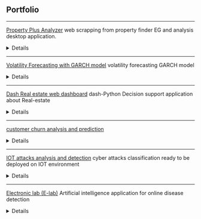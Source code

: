 ## Portfolio

---

[Property Plus Analyzer](https://github.com/Ahmed-Ashraf-Khalil/Property-Plus-Analyzer)
web scrapping from property finder EG and analysis desktop application.

<details>

    <div style="text-align: justify">main page</div>
    
    <img src="https://github.com/Ahmed-Ashraf-Khalil/Property-Plus-Analyzer/assets/59618586/f34d71dd-53bf-4242-bd58-851d1a2883c1" style="border: 5px solid black">

    <div style="text-align: justify">report page</div>
    
    <img src="https://github.com/Ahmed-Ashraf-Khalil/Property-Plus-Analyzer/assets/59618586/69f8d483-1bdf-4190-a312-7ca5c88e4a79" style="border: 5px solid black">

    <div style="text-align: justify">Reports</div>

    <img src="https://github.com/Ahmed-Ashraf-Khalil/Property-Plus-Analyzer/assets/59618586/46a955d1-accb-45a9-b0b0-2e9599b73521" style="border: 5px solid black">
  
    <div style="text-align: justify">Desktop Application to collect and analyse web scrapped data from Property Finder EG and create pdf report of rent, buy and commertial properties with defining number of pages and a click of a button using selinum, Sqlite, seaborn, matplotlib, pandas, PyQt5.</div>
    
</details>

---
[Volatility Forecasting with GARCH model](https://github.com/Ahmed-Ashraf-Khalil/Data-Science-Projects/tree/master/Volatility%20analysis%20and%20forecasting)
volatility forecasting GARCH model

<details>
    
    <img src="https://github.com/Ahmed-Ashraf-Khalil/ahmedashrafkhalil.github.io/assets/59618586/b6ba126c-6c8a-4b04-a0fb-749c87f31f94" style="border: 5px solid black">
    
    <img src="https://github.com/Ahmed-Ashraf-Khalil/ahmedashrafkhalil.github.io/assets/59618586/4a4b21df-9e40-4ece-81ee-ab50072a3fe4" style="border: 5px solid black">

    <img src="https://github.com/Ahmed-Ashraf-Khalil/ahmedashrafkhalil.github.io/assets/59618586/57f101e3-b6c3-4a20-80f5-2c5220b6bbed" style="border: 5px solid black">

    <img src="https://github.com/Ahmed-Ashraf-Khalil/ahmedashrafkhalil.github.io/assets/59618586/c8ec56d3-919a-4d73-94e7-b99fc9c2b7de" style="border: 5px solid black">

    <img src="https://github.com/Ahmed-Ashraf-Khalil/ahmedashrafkhalil.github.io/assets/59618586/48aa7ef8-732e-47bc-b864-519c885e3b9d" style="border: 5px solid black">

    <img src="https://github.com/Ahmed-Ashraf-Khalil/ahmedashrafkhalil.github.io/assets/59618586/16e8d9bc-4319-4c43-8727-8606d803c961" style="border: 5px solid black">

    <img src="https://github.com/Ahmed-Ashraf-Khalil/ahmedashrafkhalil.github.io/assets/59618586/48ea14d2-d04c-41b7-993e-4fcc79795507" style="border: 5px solid black">

    <div style="text-align: justify">volatility forecasting using the Generalized Autoregressive Conditional Heteroskedasticity (GARCH) model from analysis and data preparation to modeling and optimization.</div>
    
</details>

---
[Dash Real estate web dashboard](https://github.com/Ahmed-Ashraf-Khalil/Data-Science-Projects/tree/master/Real-estate-web-dashboard)
dash-Python Decision support application about Real-estate

<details>
    
    <div style="text-align: justify">real state analysis web dashboard and hosting it publically and changing the link to a QR code using Plotly Express and Dash with python.</div>
    
</details>

---
[customer churn analysis and prediction](https://github.com/Ahmed-Ashraf-Khalil/Data-Science-Projects/blob/master/customer%20churn%20analysis%20and%20prediction/code.ipynb)

<details>
    
    <img src="https://github.com/Ahmed-Ashraf-Khalil/ahmedashrafkhalil.github.io/assets/59618586/1ed14288-ec02-48d8-9c45-d82aa3e5e896" style="border: 5px solid black">

    <img src="https://github.com/Ahmed-Ashraf-Khalil/ahmedashrafkhalil.github.io/assets/59618586/4ef7ae5d-ecce-4b15-bdf4-ea32b25ae3c0" style="border: 5px solid black">

    <img src="https://github.com/Ahmed-Ashraf-Khalil/ahmedashrafkhalil.github.io/assets/59618586/1fa164e2-e3ae-42c2-b485-9c68433a94b1" style="border: 5px solid black">

    <img src="https://github.com/Ahmed-Ashraf-Khalil/ahmedashrafkhalil.github.io/assets/59618586/70eb7f46-6f3f-490f-bda0-d4bc5094ee30" style="border: 5px solid black">
    
    <img src="https://github.com/Ahmed-Ashraf-Khalil/ahmedashrafkhalil.github.io/assets/59618586/e22ac713-cdd1-4ff1-b343-a8625734cf59" style="border: 5px solid black">

    <img src="https://github.com/Ahmed-Ashraf-Khalil/ahmedashrafkhalil.github.io/assets/59618586/35ccd3e1-efa7-440c-895f-dc4c71a10383" style="border: 5px solid black">

    <img src="https://github.com/Ahmed-Ashraf-Khalil/ahmedashrafkhalil.github.io/assets/59618586/1d4a542b-23b8-4bfc-90ef-10d912b0570f" style="border: 5px solid black">

    <div style="text-align: justify">Analyzing and predicting Customer churn data and visualization using pandas, seaborn, matplotlib, Sklearn, Logistic regression and XGboost with python.</div>
    
</details>

---

[IOT attacks analysis and detection](https://github.com/Ahmed-Ashraf-Khalil/cyber_attacks)
cyber attacks classification ready to be deployed on IOT environment

<details>

    <img src="https://github.com/Ahmed-Ashraf-Khalil/ahmedashrafkhalil.github.io/assets/59618586/85b89a8e-b621-4d4c-8e6f-8a573a05f301" style="border: 5px solid black">

    <img src="https://github.com/Ahmed-Ashraf-Khalil/ahmedashrafkhalil.github.io/assets/59618586/a07fc7dd-9573-4aac-acf2-c3c21011d734" style="border: 5px solid black">

    <img src="https://github.com/Ahmed-Ashraf-Khalil/ahmedashrafkhalil.github.io/assets/59618586/f20f4a70-dae0-422f-ad79-c80fcd471aef" style="border: 5px solid black">

    with accuracy over 90% on the test dataset
    
</details>

---
[Electronic lab (E-lab)](https://github.com/Ahmed-Ashraf-Khalil/E-lab)
Artificial intelligence application for online disease detection


<details>

    <img src="https://github.com/Ahmed-Ashraf-Khalil/ahmedashrafkhalil.github.io/assets/59618586/c36233b9-f1e4-4d29-82be-658b5a07f37e" style="border: 5px solid black">

    <img src="https://github.com/Ahmed-Ashraf-Khalil/ahmedashrafkhalil.github.io/assets/59618586/af574be4-788e-4900-8440-11e56b67ada3" style="border: 5px solid black">

    <img src="https://github.com/Ahmed-Ashraf-Khalil/ahmedashrafkhalil.github.io/assets/59618586/aa49f748-5288-4a03-b335-ae0829d83f2a" style="border: 5px solid black">

    my graduation project (web, android and ios) for predicting (Brain tumor, skin cancer, diabetes, chest deseases) based on medical image scans such as Normal, MRI, Ultrasonic or numeric scans for diabetes
    
</details>
